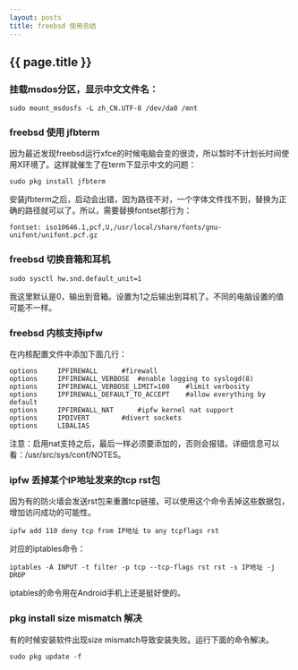```yaml
---
layout: posts
title: freebsd 使用总结
---
```


## {{ page.title }}

### 挂载msdos分区，显示中文文件名：

    sudo mount_msdosfs -L zh_CN.UTF-8 /dev/da0 /mnt

### freebsd 使用 jfbterm

因为最近发现freebsd运行xfce的时候电脑会变的很烫，所以暂时不计划长时间使用X环境了。这样就催生了在term下显示中文的问题：

    sudo pkg install jfbterm

安装jfbterm之后，启动会出错，因为路径不对，一个字体文件找不到，替换为正确的路径就可以了。所以，需要替换fontset那行为：

    fontset: iso10646.1,pcf,U,/usr/local/share/fonts/gnu-unifont/unifont.pcf.gz

### freebsd 切换音箱和耳机

    sudo sysctl hw.snd.default_unit=1

我这里默认是0，输出到音箱。设置为1之后输出到耳机了。不同的电脑设置的值可能不一样。

### freebsd 内核支持ipfw

在内核配置文件中添加下面几行：
    
    options     IPFIREWALL      #firewall
    options     IPFIREWALL_VERBOSE  #enable logging to syslogd(8)
    options     IPFIREWALL_VERBOSE_LIMIT=100    #limit verbosity
    options     IPFIREWALL_DEFAULT_TO_ACCEPT    #allow everything by default
    options     IPFIREWALL_NAT      #ipfw kernel nat support
    options     IPDIVERT        #divert sockets
    options     LIBALIAS

注意：启用nat支持之后，最后一样必须要添加的，否则会报错。详细信息可以看：/usr/src/sys/conf/NOTES。

### ipfw 丢掉某个IP地址发来的tcp rst包

因为有的防火墙会发送rst包来重置tcp链接。可以使用这个命令丢掉这些数据包，增加访问成功的可能性。

    ipfw add 110 deny tcp from IP地址 to any tcpflags rst

对应的iptables命令：

    iptables -A INPUT -t filter -p tcp --tcp-flags rst rst -s IP地址 -j DROP

iptables的命令用在Android手机上还是挺好使的。

### pkg install size mismatch 解决

有的时候安装软件出现size mismatch导致安装失败。运行下面的命令解决。

    sudo pkg update -f
